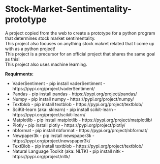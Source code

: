 # Stock-Market-Sentimentality-prototype
 A project copied from the web to create a prototype for a python program that determines stock market sentimentality. <br />
 This project also focuses on anything stock makret related that I come up with as a python project!<br />
 This project is a precursor for an official project that shares the same goal as this! <br />
 This project also uses machine learning.<br />

 <b>Requirments: </b><br />
 <ul>
  <li>VaderSentiment - pip install vaderSentiment - https://pypi.org/project/vaderSentiment/</li>
  <li>Pandas - pip install pandas - https://pypi.org/project/pandas/</li>
  <li>Numpy - pip install numpy - https://pypi.org/project/numpy/</li>
  <li>Textblob - pip install textblob - https://pypi.org/project/textblob/</li>
  <li>SciKit-learn (aka: sklearn) - pip install scikit-learn - https://pypi.org/project/scikit-learn/</li>
  <li>Matplotlib - pip install matplotlib - https://pypi.org/project/matplotlib/</li>
  <li>Plotly - pip install plotly - https://pypi.org/project/plotly/</li>
  <li>nbformat - pip install nbformat - https://pypi.org/project/nbformat/</li>
  <li>Newpaper3k - pip install newspaper3k - https://pypi.org/project/newspaper3k/</li>
  <li>TextBlob - pip install textblob - https://pypi.org/project/textblob/</li>
  <li>Natural Language Toolkit (aka: NLTK) - pip install nltk - https://pypi.org/project/nltk/</li>
 </ul>
